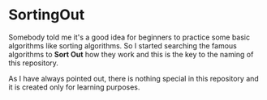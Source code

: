 # SortingOut
<p>Somebody told me it's a good idea for beginners to practice some basic algorithms like sorting algorithms. So I started searching the famous algorithms to <b>Sort Out</b> how they work and this is the key to the naming of this repository.</p>
<p>As I have always pointed out, there is nothing special in this repository and it is created only for learning purposes.</p>
